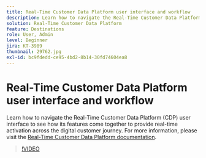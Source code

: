 ```yaml
---
title: Real-Time Customer Data Platform user interface and workflow
description: Learn how to navigate the Real-Time Customer Data Platform (CDP) user interface to see how its features come together to provide real-time activation across the digital customer journey.
solution: Real-Time Customer Data Platform
feature: Destinations
role: User, Admin
level: Beginner
jira: KT-3989
thumbnail: 29762.jpg
exl-id: bc9fdedd-ce95-4bd2-8b14-30fd74604ea8
---
```

# Real-Time Customer Data Platform user interface and workflow

Learn how to navigate the Real-Time Customer Data Platform (CDP) user interface to see how its features come together to provide real-time activation across the digital customer journey. For more information, please visit the [Real-Time Customer Data Platform documentation](https://experienceleague.adobe.com/docs/experience-platform/rtcdp/overview.html).

>[!VIDEO](https://video.tv.adobe.com/v/29762?learn=on)
